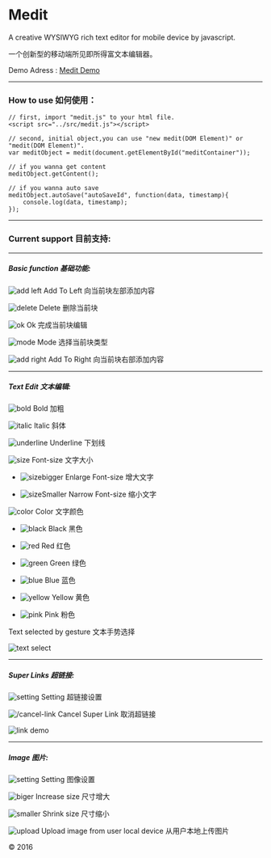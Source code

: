 # Medit

A creative WYSIWYG rich text editor for mobile device by javascript.

一个创新型的移动端所见即所得富文本编辑器。

Demo Adress : [Medit Demo](https://echosoar.github.io/medit/demo/demo.html)

***

### How to use 如何使用：
	
	// first, import "medit.js" to your html file.
    <script src="../src/medit.js"></script>
	
	// second, initial object,you can use "new medit(DOM Element)" or "medit(DOM Element)".
	var meditObject = medit(document.getElementById("meditContainer"));
	
	// if you wanna get content
	meditObject.getContent();
	
	// if you wanna auto save
	meditObject.autoSave("autoSaveId", function(data, timestamp){
		console.log(data, timestamp);
	});
	

***

### Current support 目前支持:

***

##### Basic function 基础功能:

![add left](./src/images/add-left.png) Add To Left 向当前块左部添加内容

![delete](./src/images/close.png) Delete 删除当前块

![ok](./src/images/ok.png) Ok 完成当前块编辑

![mode](./src/images/mode.png) Mode 选择当前块类型

![add right](./src/images/add-right.png) Add To Right 向当前块右部添加内容

***

##### Text Edit 文本编辑:

![bold](./src/images/text/bold.png) Bold 加粗

![italic](./src/images/text/italic.png) Italic 斜体

![underline](./src/images/text/underline.png) Underline 下划线

![size](./src/images/text/size.png) Font-size 文字大小

+ ![sizebigger](./src/images/text/sizeBigger.png) Enlarge Font-size 增大文字

+ ![sizeSmaller](./src/images/text/sizeSmaller.png) Narrow Font-size 缩小文字

![color](./src/images/text/color.png) Color 文字颜色

+ ![black](./src/images/text/colorBlack.png) Black 黑色

+ ![red](./src/images/text/colorRed.png) Red 红色

+ ![green](./src/images/text/colorGreen.png) Green 绿色

+ ![blue](./src/images/text/colorBlue.png) Blue 蓝色

+ ![yellow](./src/images/text/colorYellow.png) Yellow 黄色

+ ![pink](./src/images/text/colorPink.png) Pink 粉色

Text selected by gesture 文本手势选择

![text select](./demo/demo-gesture.gif)

***

##### Super Links 超链接:

![setting](./src/images/link/setting.png) Setting 超链接设置

![/cancel-link](./src/images/link/cancel-link.png) Cancel Super Link 取消超链接

![link demo](./demo/demo-link.gif)

***

##### Image 图片:

![setting](./src/images/image/setting.png) Setting 图像设置

![biger](./src/images/image/biger.png) Increase size 尺寸增大

![smaller](./src/images/image/smaller.png) Shrink size 尺寸缩小

![upload](./src/images/image/upload.png) Upload image from user local device 从用户本地上传图片



© 2016




 

